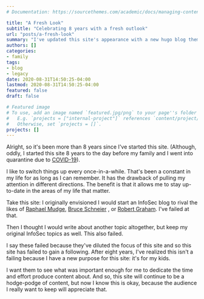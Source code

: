 ```yaml
---
# Documentation: https://sourcethemes.com/academic/docs/managing-content/

title: "A Fresh Look"
subtitle: "Celebrating 8 years with a fresh outlook"
url: "posts/a-fresh-look"
summary: "I've updated this site's appearance with a new hugo blog theme"
authors: []
categories:
- family
tags:
- blog
- legacy
date: 2020-08-31T14:50:25-04:00
lastmod: 2020-08-31T14:50:25-04:00
featured: false
draft: false

# Featured image
# To use, add an image named `featured.jpg/png` to your page''s folder or file name without extension.
#   E.g. `projects = ["internal-project"]` references `content/project/deep-learning/index.md`.
#   Otherwise, set `projects = []`.
projects: []
---
```


Alright, so it's been more than 8 years since I've started this site. (Although,
oddly, I started this site 8 years to the day before my family and I went into
quarantine due to [COVID-19][Covid]).

I like to switch things up every once-in-a-while. That's been a constant in my
life for as long as I can remember. It has the drawback of pulling my
attention in different directions. The benefit is that it allows me to stay
up-to-date in the areas of my life that matter.

Take this site: I originally envisioned I would start an InfoSec blog to rival
the likes of [Raphael Mudge][Mudge], [Bruce Schneier][Schneier] , or [Robert
Graham][Graham]. I've failed at that.

Then I thought I would write about another topic altogether, but keep my
original InfoSec topics as well. This also failed.

I say these failed because they've diluted the focus of this site and so this
site has failed to gain a following. After eight years, I've realized this isn't
a failing because I have a new purpose for this site: it's for my kids.

I want them to see what was important enough for me to dedicate the time and
effort produce content about. And so, this site will continue to be a
hodge-podge of content, but now I know this is okay, because the audience I
really want to keep will appreciate that.

[Covid]: https://en.wikipedia.org/wiki/Coronavirus_disease_2019
[Mudge]: https://blog.cobaltstrike.com/
[Schneier]: https://www.schneier.com/
[Graham]: https://blog.erratasec.com/
